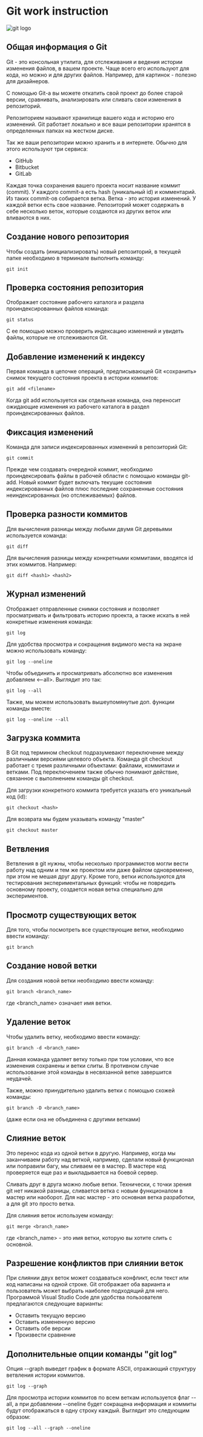 # **Git work instruction**

![git logo](gitimage.jpg)

## Общая информация о Git 

Git - это консольная утилита, для отслеживания и ведения истории изменения файлов, в вашем проекте. Чаще всего его используют для кода, но можно и для других файлов. Например, для картинок - полезно для дизайнеров.

С помощью Git-a вы можете откатить свой проект до более старой версии, сравнивать, анализировать или сливать свои изменения в репозиторий.

Репозиторием называют хранилище вашего кода и историю его изменений. Git работает локально и все ваши репозитории хранятся в определенных папках на жестком диске.

Так же ваши репозитории можно хранить и в интернете. Обычно для этого используют три сервиса:
* GitHub
* Bitbucket
* GitLab

Каждая точка сохранения вашего проекта носит название коммит (commit). У каждого commit-a есть hash (уникальный id) и комментарий. Из таких commit-ов собирается ветка. Ветка - это история изменений. У каждой ветки есть свое название. Репозиторий может содержать в себе несколько веток, которые создаются из других веток или вливаются в них.

## Сoздание нового репозитория

Чтобы создать (инициализировать) новый репозиторий, в текущей папке необходимо в терминале выполнить команду:

    git init
 
  ## Проверка состояния репозитория

  Отображает состояние рабочего каталога и раздела проиндексированных файлов команда:

    git status

С ее помощью можно проверить индексацию изменений и увидеть файлы, которые не отслеживаются Git.

   ## Добавление изменений к индексу

   Первая команда в цепочке операций, предписывающей Git «сохранить» снимок текущего состояния проекта в истории коммитов:

    git add <filename>

Когда git add используется как отдельная команда, она переносит ожидающие изменения из рабочего каталога в раздел проиндексированных файлов.

   ## Фиксация изменений

Команда для записи индексированных изменений в репозиторий Git:

    git commit

Прежде чем создавать очередной коммит, необходимо проиндексировать файлы в рабочей области с помощью команды git-add. Новый коммит будет включать текущие состояния индексированных файлов плюс последние сохраненные состояния неиндексированных (но отслеживаемых) файлов.

## Проверка разности коммитов

 Для вычисления разницы между любыми двумя Git деревьями используется команда:

    git diff

Для вычисления разницы между конкретными коммитами, вводятся id этих коммитов. Например: 

    git diff <hash1> <hash2>

## Журнал изменений

Отображает отправленные снимки состояния и позволяет просматривать и фильтровать историю проекта, а также искать в ней конкретные изменения команда:

    git log

Для удобства просмотра и сокращения видимого места на экране можно использовать команду:

    git log --oneline

Чтобы объединить и просматривать абсолютно все изменения добавляем <--all>. Выглядит это так: 

    git log --all

Также, мы можем использовать вышеупомянутые доп. функции команды вместе:

    git log --oneline --all

## Загрузка коммита

В Git под термином checkout подразумевают переключение между различными версиями целевого объекта. Команда git checkout работает с тремя различными объектами: файлами, коммитами и ветками. Под переключением также обычно понимают действие, связанное с выполнением команды git checkout.

Для загрузки конкретного коммита требуется указать его уникальный код (id):

    git checkout <hash>

Для возврата мы будем указывать команду "master"

    git checkout master

## Ветвления

Ветвления в git нужны, чтобы несколько программистов могли вести работу над одним и тем же проектом или даже файлом одновременно, при этом не мешая друг другу. Кроме того, ветки используются для тестирования экспериментальных функций: чтобы не повредить основному проекту, создается новая ветка специально для экспериментов.

## Просмотр существующих веток

Для того, чтобы посмотреть все существующие ветки, необходимо ввести команду:

    git branch

## Создание новой ветки

Для создания новой ветки необходимо ввести команду:

    git branch <branch_name>

где <branch_name> означает имя ветки.

## Удаление веток

Чтобы удалить ветку, необходимо ввести команду:

    git branch -d <branch_name>

Данная команда удаляет ветку только при том условии, что все изменения сохранены и ветки слиты. В противном случае использование этой команды в несвязанной ветке завершится неудачей.

Также, можно принудительно удалить ветки с помощью схожей команды:

    git branch -D <branch_name>

(даже если она не объединена с другими ветками)

## Слияние веток

Это перенос кода из одной ветки в другую. Например, когда мы заканчиваем работу над веткой, например, сделали новый функционал или поправили багу, мы сливаем ее в мастер. В мастере код проверяется еще раз и выкладывается на боевой сервер.

Сливать друг в друга можно любые ветки. Технически, с точки зрения git нет никакой разницы, сливается ветка с новым функционалом в мастер или наоборот. Для нас мастер - это основная ветка разработки, а для git это просто ветка.

Для слияния веток используем команду:

    git merge <branch_name>

где <branch_name> - это имя ветки, которую вы хотите слить с основной.

## Разрешение конфликтов при слиянии веток

При слиянии двух веток может создаваться конфликт, если текст или код написаны на одной строке.
 Git отображает оба варианта и пользователь может выбрать наиболее подходящий для него. Программой Visual Studio Code для удобства
 пользователя предлагаются следующие варианты: 

* Оставить текущую версию
* Оставить измененную версию 
* Оставить обе версии 
* Произвести сравнение

## Дополнительные опции команды "git log"

Опция --graph выведет график в формате ASCII, отражающий структуру ветвления истории коммитов.

    git log --graph

Для просмотра истории коммитов по всем веткам используется флаг --all, а при добавлении --oneline будет сокращена информация и коммиты будут отображаться в одну строку каждый. Выглядит это следующим образом:

    git log --all --graph --oneline